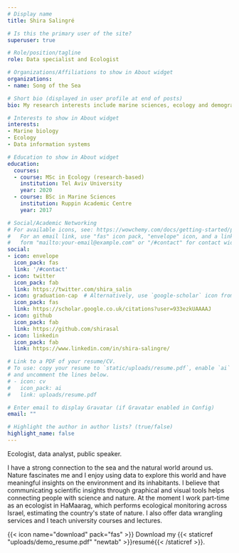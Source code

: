 ```yaml
---
# Display name
title: Shira Salingré

# Is this the primary user of the site?
superuser: true

# Role/position/tagline
role: Data specialist and Ecologist

# Organizations/Affiliations to show in About widget
organizations:
- name: Song of the Sea

# Short bio (displayed in user profile at end of posts)
bio: My research interests include marine sciences, ecology and demographics.

# Interests to show in About widget
interests:
- Marine biology
- Ecology
- Data information systems

# Education to show in About widget
education:
  courses:
  - course: MSc in Ecology (research-based)
    institution: Tel Aviv University
    year: 2020
  - course: BSc in Marine Sciences
    institution: Ruppin Academic Centre
    year: 2017

# Social/Academic Networking
# For available icons, see: https://wowchemy.com/docs/getting-started/page-builder/#icons
#   For an email link, use "fas" icon pack, "envelope" icon, and a link in the
#   form "mailto:your-email@example.com" or "/#contact" for contact widget.
social:
- icon: envelope
  icon_pack: fas
  link: '/#contact'
- icon: twitter
  icon_pack: fab
  link: https://twitter.com/shira_salin
- icon: graduation-cap  # Alternatively, use `google-scholar` icon from `ai` icon pack
  icon_pack: fas
  link: https://scholar.google.co.uk/citations?user=933ezkUAAAAJ
- icon: github
  icon_pack: fab
  link: https://github.com/shirasal
- icon: linkedin
  icon_pack: fab
  link: https://www.linkedin.com/in/shira-salingre/

# Link to a PDF of your resume/CV.
# To use: copy your resume to `static/uploads/resume.pdf`, enable `ai` icons in `params.toml`, 
# and uncomment the lines below.
# - icon: cv
#   icon_pack: ai
#   link: uploads/resume.pdf

# Enter email to display Gravatar (if Gravatar enabled in Config)
email: ""

# Highlight the author in author lists? (true/false)
highlight_name: false
---
```


Ecologist, data analyst, public speaker.  

I have a strong connection to the sea and the natural world around us. Nature fascinates me and I enjoy using data to explore this world and have meaningful insights on the environment and its inhabitants. I believe that communicating scientific insights through graphical and visual tools helps connecting people with science and nature.
At the moment I work part-time as an ecologist in HaMaarag, which performs ecological monitoring across Israel, estimating the country's state of nature. I also offer data wrangling services and I teach university courses and lectures.

{{< icon name="download" pack="fas" >}} Download my {{< staticref "uploads/demo_resume.pdf" "newtab" >}}resumé{{< /staticref >}}.
